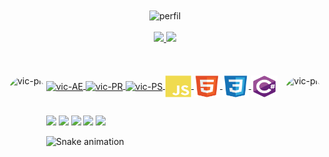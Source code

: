 <div align="center">
  <img align="center" alt="perfil" src="https://cdn.discordapp.com/attachments/825767075733307423/963238024068616333/test2.png">
</div><br>
<div align="center">
  <a href="https://github.com/VicRuk">
  <img height="160em" src="https://github-readme-stats.vercel.app/api?username=VicRuk&show_icons=true&theme=dracula&include_all_commits=true&count_private=true"/>
  <img height="160em" src="https://github-readme-stats.vercel.app/api/top-langs/?username=VicRuk&layout=compact&langs_count=7&theme=dracula"/>
</div><br><br>
<div style="display: inline_block"><br>
  <img align="center" alt="vic-AE" height="35" width="45" src="https://cdn.jsdelivr.net/gh/devicons/devicon/icons/aftereffects/aftereffects-original.svg">
  <img align="center" alt="vic-PR" height="35" width="42" src="https://cdn.jsdelivr.net/gh/devicons/devicon/icons/premierepro/premierepro-original.svg">
  <img align="center" alt="vic-PS" height="35" width="43" src="https://cdn.jsdelivr.net/gh/devicons/devicon/icons/photoshop/photoshop-line.svg">
  <img align="center" alt="vic-JS" height="35" width="42" src="https://raw.githubusercontent.com/devicons/devicon/master/icons/javascript/javascript-plain.svg">
  <img align="center" alt="vic-HTML" height="35" width="42" src="https://raw.githubusercontent.com/devicons/devicon/master/icons/html5/html5-original.svg">
  <img align="center" alt="vic-CSS" height="35" width="42" src="https://raw.githubusercontent.com/devicons/devicon/master/icons/css3/css3-original.svg">
  <img align="center" alt="vic-Csharp" height="35" width="42" src="https://raw.githubusercontent.com/devicons/devicon/master/icons/csharp/csharp-original.svg">
  <img align="left" alt="vic-pic" height="150" style="border-radius:50px;" src="https://media.discordapp.net/attachments/825767075733307423/963234089912139796/ezgif.com-gif-maker.gif?width=265&height=180">
  <img align="right" alt="vic-pic" height="150" style="border-radius:50px;" src="https://cdn.discordapp.com/attachments/825767075733307423/963233539753668658/gif_cat.gif">
</div>
  
  ##
 
<div> 
  <a href="https://www.youtube.com/channel/UC8vWyKLaITcUV-2a4JeKlGg" target="_blank"><img src="https://img.shields.io/badge/YouTube-FF0000?style=for-the-badge&logo=youtube&logoColor=white" target="_blank"></a>
  <a href="https://www.instagram.com/vicruk_edits/" target="_blank"><img src="https://img.shields.io/badge/-Instagram-%23E4405F?style=for-the-badge&logo=instagram&logoColor=white" target="_blank"></a>
 	<a href="https://www.twitch.tv/vicruk" target="_blank"><img src="https://img.shields.io/badge/Twitch-9146FF?style=for-the-badge&logo=twitch&logoColor=white" target="_blank"></a>
  <a href = "mailto:vicrukprofissional@gmail.com"><img src="https://img.shields.io/badge/-Gmail-%23333?style=for-the-badge&logo=gmail&logoColor=white" target="_blank"></a>
  <a href="https://www.linkedin.com/in/victor-tamezava-120128232/" target="_blank"><img src="https://img.shields.io/badge/-LinkedIn-%230077B5?style=for-the-badge&logo=linkedin&logoColor=white" target="_blank"></a> 
 
  ![Snake animation](https://github.com/VicRuk/VicRuk/blob/output/github-contribution-grid-snake.svg)
 
</div>
